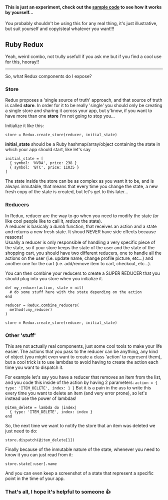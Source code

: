 #### This is just an experiment, check out the [sample code](/sample) to see how it works by yourself...
You probably shouldn't be using this for any real thing, it's just illustrative, but suit yourself and copy/steal whatever you want!!!

## Ruby Redux
Yeah, weird combo, not trully usefull if you ask me but if you find a cool use for this, hooray!!

--------

So, what Redux components do I expose?
### Store
Redux proposes a 'single source of truth' approach, and that source of truth is called **store**.
In order for it to be really 'single' you should only be creating a single store and sharing it across your app, but y'know, if you want to have more than one **store** I'm not going to stop you...

Initialize it like this:
```
store = Redux.create_store(reducer, initial_state)
```
**initial_state** should be a Ruby hashmap/array/object containing the state in which your app should start, like let's say
```
initial_state = [
  { symbol: 'NVDA', price: 238 }
  { symbol: 'BTC', price: 11035 }
]
```
The state inside the store can be as complex as you want it to be, and is always inmutable, that means that every time you change the state, a new fresh copy of the state is created, but let's get to this later...

### Reducers
In Redux, reducer are the way to go when you need to modify the state (or like cool people like to call it, *reduce* the state).  
A reducer is basicaly a *dumb* function, that receives an action and a state and returns a new fresh state. It shoud NEVER have side effects because reasons!  
Usually a reducer is only responsible of handling a very specific piece of the state, so if your store keeps the state of the 
user and the state of the shopping cart, you should have two different reducers, one to handle all the actions on the user 
(i.e. update name, change profile picture, etc...) and another one for the cart (i.e. add/remove item to cart, checkout, etc...).  

You can then combine your reducers to create a SUPER REDUCER that you should plug into you store when you initialize it.
```
def my_reducer(action, state = nil)
  # do some stuff here with the state depending on the action
end

reducer = Redux.combine_reducers(
  method(:my_reducer)
)

store = Redux.create_store(reducer, initial_state)
```

### Other 'stuff'
This are not actually real components, just some cool tools to make your life easier.
The actions that you pass to the reducer can be anything, any kind of object 
(you might even want to create a class 'action' to represent them), but a cool trick is to use lambdas to avoid having 
to create the action each time you want to dispatch it.

For example let's say you have a reducer that removes an item from the list, and you code this inside of the action by having 2 parameters: 
`action = { type: 'ITEM_DELETE', index: 1 }`
But it is a pain in the ass to write this every time you want to delete an item (and very error prone), so let's instead use the power of lambdas!
```
@item_delete = lambda do |index|
  { type: 'ITEM_DELETE', index: index }
end
```
So, the next time we want to notify the store that an item was deleted we just need to do:
```
store.dispatch(@item_delete[1])
```

Finally because of the inmutable nature of the state, whenever you need to know it you can just read from it:
```
store.state[:user].name
```
And you can even keep a screenshot of a state that represent a specific point in the time of your app.

### That's all, I hope it's helpful to someone :+1:
